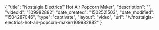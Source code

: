 {
    "title": "Nostalgia Electrics&trade; Hot Air Popcorn Maker",
    "description": "",
    "videoid": "109982882",
    "date_created": "1502521503",
    "date_modified": "1504287046",
    "type": "captivate",
    "layout": "video",
    "url": "\/v\/nostalgia-electrics-hot-air-popcorn-maker\/109982882"
}